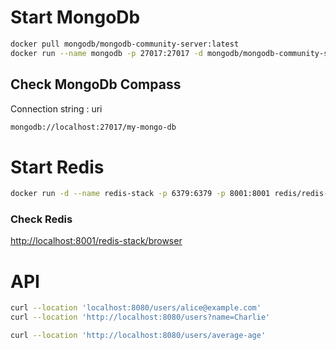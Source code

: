 
# Start MongoDb
```bash
docker pull mongodb/mongodb-community-server:latest
docker run --name mongodb -p 27017:27017 -d mongodb/mongodb-community-server:latest
```
## Check MongoDb Compass
Connection string : uri
```bash
mongodb://localhost:27017/my-mongo-db
```

# Start Redis
```bash
docker run -d --name redis-stack -p 6379:6379 -p 8001:8001 redis/redis-stack:latest
```

### Check Redis
[http://localhost:8001/redis-stack/browser](http://localhost:8001/redis-stack/browser)


# API

```bash
curl --location 'localhost:8080/users/alice@example.com'
curl --location 'http://localhost:8080/users?name=Charlie'

curl --location 'http://localhost:8080/users/average-age'
```